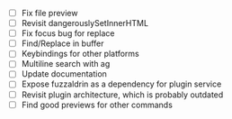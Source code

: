 * [ ] Fix file preview
* [ ] Revisit dangerouslySetInnerHTML
* [ ] Fix focus bug for replace
* [ ] Find/Replace in buffer
* [ ] Keybindings for other platforms
* [ ] Multiline search with ag
* [ ] Update documentation
* [ ] Expose fuzzaldrin as a dependency for plugin service
* [ ] Revisit plugin architecture, which is probably outdated
* [ ] Find good previews for other commands
